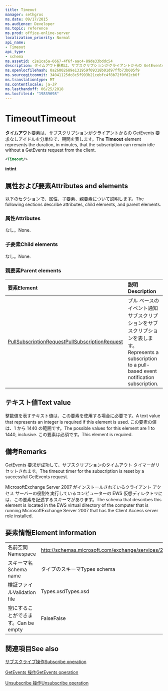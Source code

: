 ```yaml
---
title: Timeout
manager: sethgros
ms.date: 09/17/2015
ms.audience: Developer
ms.topic: reference
ms.prod: office-online-server
localization_priority: Normal
api_name:
- Timeout
api_type:
- schema
ms.assetid: c2e1ca5a-6667-4f6f-aac4-89de33bddc54
description: タイムアウト要素は、サブスクリプションがクライアントからの GetEvents 要求なしアイドルを分単位で、期間を表します。
ms.openlocfilehash: 0a26002689e131959f09318b01d97ffb73b605f9
ms.sourcegitcommit: 34041125dc8c5f993b21cebfc4f8b72f0fd2cb6f
ms.translationtype: MT
ms.contentlocale: ja-JP
ms.lasthandoff: 06/25/2018
ms.locfileid: "19839698"
---
```

# <a name="timeout"></a><span data-ttu-id="16f1b-103">Timeout</span><span class="sxs-lookup"><span data-stu-id="16f1b-103">Timeout</span></span>

<span data-ttu-id="16f1b-104">**タイムアウト**要素は、サブスクリプションがクライアントからの GetEvents 要求なしアイドルを分単位で、期間を表します。</span><span class="sxs-lookup"><span data-stu-id="16f1b-104">The **Timeout** element represents the duration, in minutes, that the subscription can remain idle without a GetEvents request from the client.</span></span> 
  
```xml
<Timeout/>
```

 <span data-ttu-id="16f1b-105">**int**</span><span class="sxs-lookup"><span data-stu-id="16f1b-105">**int**</span></span>
## <a name="attributes-and-elements"></a><span data-ttu-id="16f1b-106">属性および要素</span><span class="sxs-lookup"><span data-stu-id="16f1b-106">Attributes and elements</span></span>

<span data-ttu-id="16f1b-107">以下のセクションで、属性、子要素、親要素について説明します。</span><span class="sxs-lookup"><span data-stu-id="16f1b-107">The following sections describe attributes, child elements, and parent elements.</span></span>
  
### <a name="attributes"></a><span data-ttu-id="16f1b-108">属性</span><span class="sxs-lookup"><span data-stu-id="16f1b-108">Attributes</span></span>

<span data-ttu-id="16f1b-109">なし。</span><span class="sxs-lookup"><span data-stu-id="16f1b-109">None.</span></span>
  
### <a name="child-elements"></a><span data-ttu-id="16f1b-110">子要素</span><span class="sxs-lookup"><span data-stu-id="16f1b-110">Child elements</span></span>

<span data-ttu-id="16f1b-111">なし。</span><span class="sxs-lookup"><span data-stu-id="16f1b-111">None.</span></span>
  
### <a name="parent-elements"></a><span data-ttu-id="16f1b-112">親要素</span><span class="sxs-lookup"><span data-stu-id="16f1b-112">Parent elements</span></span>

|<span data-ttu-id="16f1b-113">**要素**</span><span class="sxs-lookup"><span data-stu-id="16f1b-113">**Element**</span></span>|<span data-ttu-id="16f1b-114">**説明**</span><span class="sxs-lookup"><span data-stu-id="16f1b-114">**Description**</span></span>|
|:-----|:-----|
|[<span data-ttu-id="16f1b-115">PullSubscriptionRequest</span><span class="sxs-lookup"><span data-stu-id="16f1b-115">PullSubscriptionRequest</span></span>](pullsubscriptionrequest.md) <br/> |<span data-ttu-id="16f1b-116">プル ベースのイベント通知サブスクリプションをサブスクリプションを表します。</span><span class="sxs-lookup"><span data-stu-id="16f1b-116">Represents a subscription to a pull-based event notification subscription.</span></span>  <br/> |
   
## <a name="text-value"></a><span data-ttu-id="16f1b-117">テキスト値</span><span class="sxs-lookup"><span data-stu-id="16f1b-117">Text value</span></span>

<span data-ttu-id="16f1b-118">整数値を表すテキスト値は、この要素を使用する場合に必要です。</span><span class="sxs-lookup"><span data-stu-id="16f1b-118">A text value that represents an integer is required if this element is used.</span></span> <span data-ttu-id="16f1b-119">この要素の値は、1 から 1440 の範囲です。</span><span class="sxs-lookup"><span data-stu-id="16f1b-119">The possible values for this element are 1 to 1440, inclusive.</span></span> <span data-ttu-id="16f1b-120">この要素は必須です。</span><span class="sxs-lookup"><span data-stu-id="16f1b-120">This element is required.</span></span>
  
## <a name="remarks"></a><span data-ttu-id="16f1b-121">備考</span><span class="sxs-lookup"><span data-stu-id="16f1b-121">Remarks</span></span>

<span data-ttu-id="16f1b-122">GetEvents 要求が成功して、サブスクリプションのタイムアウト タイマーがリセットされます。</span><span class="sxs-lookup"><span data-stu-id="16f1b-122">The timeout timer for the subscription is reset by a successful GetEvents request.</span></span>
  
<span data-ttu-id="16f1b-123">MicrosoftExchange Server 2007 がインストールされているクライアント アクセス サーバーの役割を実行しているコンピューターの EWS 仮想ディレクトリには、この要素を記述するスキーマがあります。</span><span class="sxs-lookup"><span data-stu-id="16f1b-123">The schema that describes this element is located in the EWS virtual directory of the computer that is running MicrosoftExchange Server 2007 that has the Client Access server role installed.</span></span> 
  
## <a name="element-information"></a><span data-ttu-id="16f1b-124">要素情報</span><span class="sxs-lookup"><span data-stu-id="16f1b-124">Element information</span></span>

|||
|:-----|:-----|
|<span data-ttu-id="16f1b-125">名前空間</span><span class="sxs-lookup"><span data-stu-id="16f1b-125">Namespace</span></span>  <br/> |http://schemas.microsoft.com/exchange/services/2006/types  <br/> |
|<span data-ttu-id="16f1b-126">スキーマ名</span><span class="sxs-lookup"><span data-stu-id="16f1b-126">Schema name</span></span>  <br/> |<span data-ttu-id="16f1b-127">タイプのスキーマ</span><span class="sxs-lookup"><span data-stu-id="16f1b-127">Types schema</span></span>  <br/> |
|<span data-ttu-id="16f1b-128">検証ファイル</span><span class="sxs-lookup"><span data-stu-id="16f1b-128">Validation file</span></span>  <br/> |<span data-ttu-id="16f1b-129">Types.xsd</span><span class="sxs-lookup"><span data-stu-id="16f1b-129">Types.xsd</span></span>  <br/> |
|<span data-ttu-id="16f1b-130">空にすることができます。</span><span class="sxs-lookup"><span data-stu-id="16f1b-130">Can be empty</span></span>  <br/> |<span data-ttu-id="16f1b-131">False</span><span class="sxs-lookup"><span data-stu-id="16f1b-131">False</span></span>  <br/> |
   
## <a name="see-also"></a><span data-ttu-id="16f1b-132">関連項目</span><span class="sxs-lookup"><span data-stu-id="16f1b-132">See also</span></span>



[<span data-ttu-id="16f1b-133">サブスクライブ操作</span><span class="sxs-lookup"><span data-stu-id="16f1b-133">Subscribe operation</span></span>](subscribe-operation.md)
  
[<span data-ttu-id="16f1b-134">GetEvents 操作</span><span class="sxs-lookup"><span data-stu-id="16f1b-134">GetEvents operation</span></span>](getevents-operation.md)
  
[<span data-ttu-id="16f1b-135">Unsubscribe 操作</span><span class="sxs-lookup"><span data-stu-id="16f1b-135">Unsubscribe operation</span></span>](unsubscribe-operation.md)

